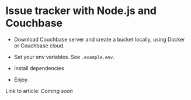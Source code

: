 # Issue tracker with Node.js and Couchbase

- Download Couchbase server and create a bucket locally, using Docker or Couchbase cloud.

- Set your env variables. See `.example.env`.

- Install dependencies

- Enjoy.

Link to article: _Coming soon_
